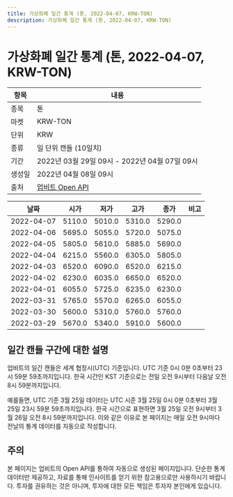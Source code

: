 ```yaml
---
title: 가상화폐 일간 통계 (톤, 2022-04-07, KRW-TON)
description: 가상화폐 일간 통계 (톤, 2022-04-07, KRW-TON)
---
```



가상화폐 일간 통계 (톤, 2022-04-07, KRW-TON)
===

|항목|내용|
|--|--|
|종목|톤|
|마켓|KRW-TON|
|단위|KRW|
|종류|일 단위 캔들 (10일치)|
|기간|2022년 03월 29일 09시 - 2022년 04월 07일 09시|
|생성일|2022년 04월 08일 09시|
|출처|[업비트 Open API](https://docs.upbit.com)|


|날짜|시가|저가|고가|종가|비고|
|--|--|--|--|--|--|
|2022-04-07|5110.0|5010.0|5310.0|5290.0|    |
|2022-04-06|5695.0|5055.0|5720.0|5075.0|    |
|2022-04-05|5805.0|5610.0|5885.0|5690.0|    |
|2022-04-04|6215.0|5560.0|6305.0|5805.0|    |
|2022-04-03|6520.0|6090.0|6520.0|6215.0|    |
|2022-04-02|6230.0|6035.0|6650.0|6520.0|    |
|2022-04-01|6055.0|5725.0|6235.0|6230.0|    |
|2022-03-31|5765.0|5570.0|6265.0|6055.0|    |
|2022-03-30|5600.0|5310.0|5760.0|5760.0|    |
|2022-03-29|5670.0|5340.0|5910.0|5600.0|    |


일간 캔들 구간에 대한 설명
---


업비트의 일간 캔들은 세계 협정시(UTC) 기준입니다. 
UTC 기준 0시 0분 0초부터 23시 59분 59초까지입니다. 
한국 시간인 KST 기준으로는 전일 오전 9시부터 다음날 오전 8시 59분까지입니다. 


예를들면, UTC 기준 3월 25일 데이터는 UTC 시준 3월 25일 0시 0분 0초부터 3월 25일 23시 59분 59초까지입니다. 
한국 시간으로 표현하면 3월 25일 오전 9시부터 3월 26일 오전 8시 59분까지입니다. 
이와 같은 이유로 본 페이지는 매일 오전 9시마다 전날의 통계 데이터를 자동으로 작성합니다. 


주의
---


본 페이지는 업비트의 Open API를 통하여 자동으로 생성된 페이지입니다. 
단순한 통계 데이터만 제공하고, 자료를 통해 인사이트를 얻기 위한 참고용으로만 사용하시기 바랍니다. 
투자를 권유하는 것은 아니며, 투자에 대한 모든 책임은 투자자 본인에게 있습니다. 

